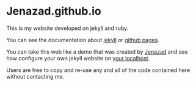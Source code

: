 Jenazad.github.io
=====================
This is my website developed on jekyll and ruby.

You can see the documentation about [jekyll][jekyll-home] or [github pages][github-pages].

You can take this web like a demo that was created by [Jenazad][jen-profile] and see how configure your own jekyll website on [your localhost][jekyll-localhost].

Users are free to copy and re-use any and all of the code contained here without contacting me.

[jekyll-home]:      https://jekyllrb.com/
[github-pages]:     https://guides.github.com/features/pages/
[jen-profile]:      https://github.com/Jenazad/
[jekyll-localhost]: https://github.com/Jenazad/developConfig/tree/master/ruby
